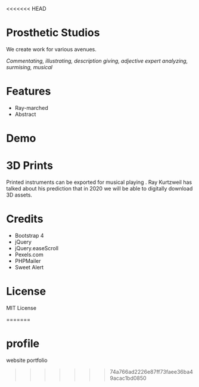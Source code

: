 <<<<<<< HEAD


# Prosthetic Studios
We create work for various avenues.



_Commentating, illustrating, description giving, adjective expert analyzing, surmising, musical_
# Features
- Ray-marched
- Abstract

# Demo


# 3D Prints

Printed instruments can be exported for musical playing . Ray Kurtzweil has talked about his prediction that in 2020 we will be able to digitally download 3D assets.

# Credits
- Bootstrap 4
- jQuery
- jQuery.easeScroll
- Pexels.com
- PHPMailer
- Sweet Alert

# License
MIT License

=======
# profile
website portfolio
>>>>>>> 74a766ad2226e87ff73faee36ba49acac1bd0850
